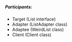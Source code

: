 ##### Participants:
- Target (List interface)
- Adapter (ListAdapter class)
- Adaptee (WeirdList class)
- Client (Client class)
